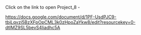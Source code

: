 Click on the link to open Project_8 - 

https://docs.google.com/document/d/1PF-UsdPJC9-tbjLqvzi5BzXFpOpCML3k0zHpoZaYkw8/edit?resourcekey=0-dtIMZ9SL5bevS4liadhc5A
